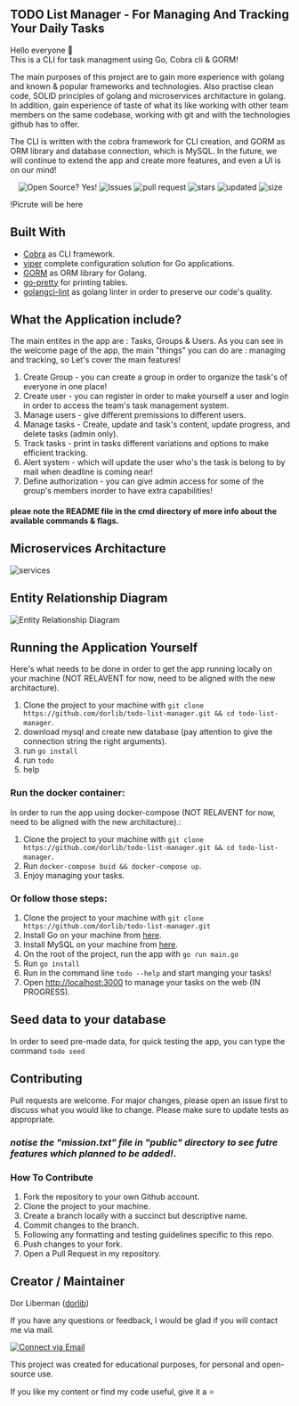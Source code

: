 ## TODO List Manager - For Managing And Tracking Your Daily Tasks

Hello everyone 👋 </br>
This is a CLI for task managment using Go, Cobra cli & GORM!

The main purposes of this project are to gain more experience with golang and known & popular frameworks and technologies.
Also practise clean code, SOLID principles of golang and microservices architacture in golang.
In addition, gain experience of taste of what its like working with other team members on the same 
codebase, working with git and with the technologies github has to offer.

The CLI is written with the cobra framework for CLI creation, and GORM as ORM library and database connection, which is MySQL.
In the future, we will continue to extend the app and create more features, and even a UI is on our mind!

<p align="center">
    <img alt="Open Source? Yes!" src="https://badgen.net/badge/Open%20Source%20%3F/Yes%21/blue?icon=github"/>
    <img alt="Issues" src="https://img.shields.io/github/issues-raw/dorlib/todo-list-manager"/>
    <img alt="pull request" src="https://img.shields.io/github/issues-pr-closed/dorlib/todo-list-manager"/>
    <img alt="stars" src="https://img.shields.io/github/stars/dorlib/todo-list-manager?style=social">
    <img alt="updated" src="https://img.shields.io/github/last-commit/dorlib/todo-list-manager">
    <img alt="size" src="https://img.shields.io/github/repo-size/dorlib/todo-list-manager" >
</p>

!Picrute will be here


## Built With

- [Cobra](https://github.com/spf13/cobra) as CLI framework.
- [viper](https://github.com/spf13/viper) complete configuration solution for Go applications.
- [GORM](https://gorm.io/) as ORM library for Golang.
- [go-pretty](https://github.com/jedib0t/go-pretty/tree/main/table) for printing tables.
- [golangci-lint](https://golangci-lint.run/) as golang linter in order to preserve our code's quality.

## What the Application include?

The main entites in the app are : Tasks, Groups & Users.
As you can see in the welcome page of the app, the main "things" you can do are : managing and tracking, so Let's cover the main features!

1. Create Group - you can create a group in order to organize the task's of everyone in one place!
2. Create user - you can register in order to make yourself a user and login in order to access the team's task management system.
3. Manage users - give different premissions to different users.
4. Manage tasks - Create, update and task's content, update progress, and delete tasks (admin only).
5. Track tasks - print in tasks different variations and options to make efficient tracking.
6. Alert system - which will update the user who's the task is belong to by mail when deadline is coming near!
7. Define authorization - you can give admin access for some of the group's members inorder to have extra capabilities!

#### pleae note the README file in the cmd directory of more info about the available commands & flags.

## Microservices Architacture

![services](https://github.com/dorlib/todo-list-manager/assets/90474428/e14155c2-2c5b-4803-a218-a014af568cfa)

## Entity Relationship Diagram

![Entity Relationship Diagram](https://github.com/dorlib/todo-list-manager/assets/90474428/d466c886-2be9-47ee-9c06-2053ba340eaa)

## Running the Application Yourself

Here's what needs to be done in order to get the app running locally on your machine (NOT RELAVENT for now, need to be aligned with the new architacture).
1. Clone the project to your machine with `git clone https://github.com/dorlib/todo-list-manager.git && cd todo-list-manager`.
2. download mysql and create new database (pay attention to give the connection string the right arguments).
3. run `go install`
4. run `todo`
5. help

### Run the docker container:

In order to run the app using docker-compose  (NOT RELAVENT for now, need to be aligned with the new architacture).:
1. Clone the project to your machine with `git clone https://github.com/dorlib/todo-list-manager.git && cd todo-list-manager`.
2. Run `docker-compose buid && docker-compose up`.
3. Enjoy managing your tasks.

### Or follow those steps:

1. Clone the project to your machine with `git clone https://github.com/dorlib/todo-list-manager.git`
2. Install Go on your machine from [here](https://go.dev/doc/install).
3. Install MySQL on your machine from [here](https://www.mysql.com/downloads/).
4. On the root of the project, run the app with `go run main.go`
5. Run `go install`
6. Run in the command line `todo --help` and start manging your tasks!
7. Open [http://localhost:3000](http://localhost:3000) to manage your tasks on the web (IN PROGRESS).

## Seed data to your database

In order to seed pre-made data, for quick testing the app, you can type the command `todo seed`

## Contributing

Pull requests are welcome. For major changes, please open an issue first to discuss what you would like to change. Please make sure to update tests as appropriate.

### _notise the "mission.txt" file in "public" directory to see futre features which planned to be added!_.

### How To Contribute

1. Fork the repository to your own Github account.
2. Clone the project to your machine.
3. Create a branch locally with a succinct but descriptive name.
4. Commit changes to the branch.
5. Following any formatting and testing guidelines specific to this repo.
6. Push changes to your fork.
7. Open a Pull Request in my repository.

## Creator / Maintainer

Dor Liberman ([dorlib](https://github.com/anniedotexe))

If you have any questions or feedback, I would be glad if you will contact me via mail.

<p align="left">
  <a href="dorlibrm@gmail.com"> 
    <img alt="Connect via Email" src="https://img.shields.io/badge/Gmail-c14438?style=flat&logo=Gmail&logoColor=white" />
  </a>
</p>

This project was created for educational purposes, for personal and open-source use.

If you like my content or find my code useful, give it a :star: 

